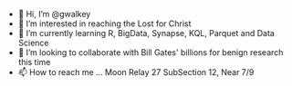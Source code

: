- 👋 Hi, I’m @gwalkey
- 👀 I’m interested in reaching the Lost for Christ
- 🌱 I’m currently learning R, BigData, Synapse, KQL, Parquet and Data Science
- 💞️ I’m looking to collaborate with Bill Gates' billions for benign research this time
- 📫 How to reach me ... Moon Relay 27 SubSection 12, Near 7/9

<!---
gwalkey/gwalkey is a ✨ special ✨ repository because its `README.md` (this file) appears on your GitHub profile.
You can click the Preview link to take a look at your changes.
--->
